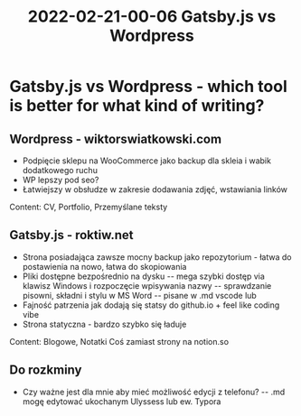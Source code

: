 ﻿---
title: "2022-02-21-00-06 Gatsby.js vs Wordpress"
metaTitle: "Gatsby.js vs Wordpress - Wiktor Świątkowski"
metaDescription: "Gatsby.js vs Wordpress - Wiktor Świątkowski blog"
---

# Gatsby.js vs Wordpress - which tool is better for what kind of writing?

## Wordpress - wiktorswiatkowski.com
- Podpięcie sklepu na WooCommerce jako backup dla skleia i wabik dodatkowego ruchu
- WP lepszy pod seo?
- Łatwiejszy w obsłudze w zakresie dodawania zdjęć, wstawiania linków

Content: CV, Portfolio, Przemyślane teksty

## Gatsby.js - roktiw.net
- Strona posiadająca zawsze mocny backup jako repozytorium - łatwa do postawienia na nowo, łatwa do skopiowania
- Pliki dostępne bezpośrednio na dysku
-- mega szybki dostęp via klawisz Windows i rozpoczęcie wpisywania nazwy
-- sprawdzanie pisowni, składni i stylu w MS Word
-- pisane w .md vscode lub 
- Fajność patrzenia jak dodają się statsy do github.io + feel like coding vibe
- Strona statyczna - bardzo szybko się ładuje

Content: Blogowe, Notatki
Coś zamiast strony na notion.so

## Do rozkminy
- Czy ważne jest dla mnie aby mieć możliwość edycji z telefonu?
-- .md mogę edytować ukochanym Ulyssess lub ew. Typora
